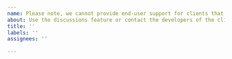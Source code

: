 ```yaml
---
name: Please note, we cannot provide end-user support for clients that may scrobble to Libre.fm
about: Use the discussions feature or contact the developers of the client. Web Scrobbler (browser), DeadBeeF (GUI) and zomg (CLI) clients are recommended for new users.
title: ''
labels: ''
assignees: ''

---
```



